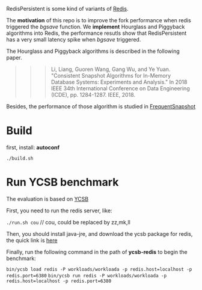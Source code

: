 
RedisPersistent is some kind of variants of [Redis](https://redis.io). 

The **motivation** of this repo is to improve the fork performance when redis triggered the *bgsave* function.
We **implement** Hourglass and Piggyback algorithms into Redis, the performance resutls show that RedisPersistent has a very small latency spike when *bgsave* triggered.

The Hourglass and Piggyback algorithms is described in the following paper.

>>> Li, Liang, Guoren Wang, Gang Wu, and Ye Yuan. "Consistent Snapshot Algorithms for In-Memory Database Systems: Experiments and Analysis." In 2018 IEEE 34th International Conference on Data Engineering (ICDE), pp. 1284-1287. IEEE, 2018.

Besides, the performance of those algorithm is studied in [FrequentSnapshot](https://github.com/bombehub/FrequentSnapshot)

# Build
first, install: **autoconf**

`./build.sh`

# Run YCSB benchmark

The evaluation is based on [YCSB](https://github.com/brianfrankcooper/YCSB)

First, you need to run the redis server, like:

`./run.sh cou`   // cou, could be replaced by zz,mk,ll

Then, you should install java-jre, and download the ycsb package for redis, the quick link is [here](https://github.com/brianfrankcooper/YCSB/releases/download/0.15.0/ycsb-redis-binding-0.15.0.tar.gz)

Finally, run the following command in the path of **ycsb-redis** to begin the benchmark:

`bin/ycsb load redis -P workloads/workloada -p redis.host=localhost -p redis.port=6380`
`bin/ycsb run redis -P workloads/workloada -p redis.host=localhost -p redis.port=6380`
